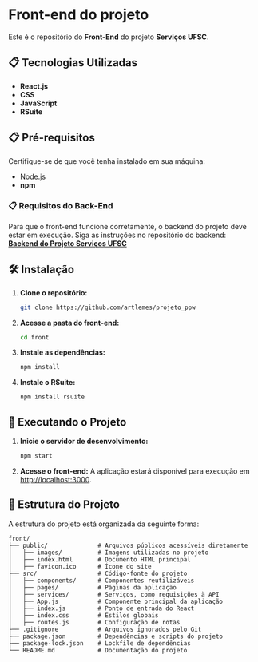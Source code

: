 # Front-end do projeto

Este é o repositório do **Front-End** do projeto **Serviços UFSC**.

## 📋 Tecnologias Utilizadas

- **React.js**
- **CSS**
- **JavaScript**
- **RSuite**

## 📋 Pré-requisitos

Certifique-se de que você tenha instalado em sua máquina:

- [Node.js](https://nodejs.org/)
- **npm**

### 📋 Requisitos do Back-End

Para que o front-end funcione corretamente, o backend do projeto deve estar em execução. Siga as instruções no repositório do backend:  
[**Backend do Projeto Serviços UFSC**](https://github.com/artlemes/projeto_ppw)

## 🛠️ Instalação

1. **Clone o repositório:**
   ```bash
   git clone https://github.com/artlemes/projeto_ppw
   ```

2. **Acesse a pasta do front-end:**
   ```bash
   cd front
   ```

3. **Instale as dependências:**
   ```bash
   npm install
   ```

4. **Instale o RSuite:**
   ```bash
   npm install rsuite
   ```
 
## 🚀 Executando o Projeto

1. **Inicie o servidor de desenvolvimento:**
   ```bash
   npm start
   ```

2. **Acesse o front-end:**
   A aplicação estará disponível para execução em [http://localhost:3000](http://localhost:3000).

## 📁 Estrutura do Projeto

A estrutura do projeto está organizada da seguinte forma:

```plaintext
front/
├── public/              # Arquivos públicos acessíveis diretamente
│   ├── images/          # Imagens utilizadas no projeto
│   ├── index.html       # Documento HTML principal
│   ├── favicon.ico      # Ícone do site
├── src/                 # Código-fonte do projeto
│   ├── components/      # Componentes reutilizáveis
│   ├── pages/           # Páginas da aplicação
│   ├── services/        # Serviços, como requisições à API
│   ├── App.js           # Componente principal da aplicação
│   ├── index.js         # Ponto de entrada do React
│   ├── index.css        # Estilos globais
│   ├── routes.js        # Configuração de rotas
├── .gitignore           # Arquivos ignorados pelo Git
├── package.json         # Dependências e scripts do projeto
├── package-lock.json    # Lockfile de dependências
└── README.md            # Documentação do projeto
